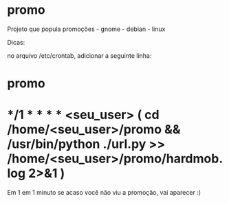 # promo
Projeto que popula promoções - gnome - debian - linux

Dicas:

no arquivo /etc/crontab, adicionar a seguinte linha:

# promo
# */1 *   * * *   <seu_user>  ( cd /home/<seu_user>/promo && /usr/bin/python ./url.py >> /home/<seu_user>/promo/hardmob.log 2>&1 )

Em 1 em 1 minuto se acaso você não viu a promoção, vai aparecer :)
